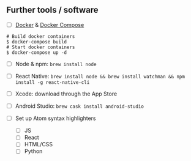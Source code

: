 ## Further tools / software
- [ ] [Docker](https://hub.docker.com/editions/community/docker-ce-desktop-mac) & [Docker Compose](https://docs.docker.com/compose/install/)

```
# Build docker containers
$ docker-compose build
# Start docker containers
$ docker-compose up -d
```
<!-- - [ ] postgres: `brew install postgresql` and `brew services start postgresql` -->
- [ ] Node & npm: `brew install node`
- [ ] React Native: `brew install node && brew install watchman && npm install -g react-native-cli`
- [ ] Xcode: download through the App Store
- [ ] Android Studio: `brew cask install android-studio`

- [ ] Set up Atom syntax highlighters
    - [ ] JS
    - [ ] React
    - [ ] HTML/CSS
    - [ ] Python
